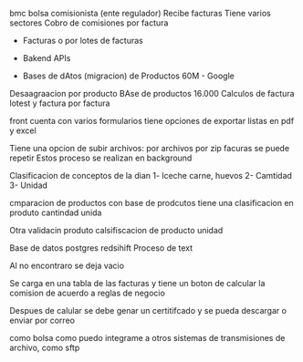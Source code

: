 bmc
bolsa comisionista (ente regulador)
Recibe facturas
Tiene varios sectores
Cobro de comisiones por factura
- Facturas o  por lotes de facturas 

- Bakend APIs
- Bases de dAtos (migracion) de Productos 60M - Google

Desaagraacion por producto
BAse de productos 16.000
Calculos de factura lotest y factura por factura

front cuenta con varios formularios
tiene opciones de exportar listas en pdf y excel

Tiene una opcion de subir archivos:
por archivos
por zip
facuras se puede repetir
Estos proceso se realizan en background

Clasificacion de conceptos de la dian
1- lceche carne, huevos
2- Camtidad 
3- Unidad

cmparacion de productos con base de prodcutos
tiene una clasificacion en 
produto
cantindad 
unida

Otra validacin
produto
calsifiscacion de producto
unidad

Base de datos
postgres
redsihift
Proceso de text  


Al no encontraro se deja vacio

Se carga en una tabla de las facturas y tiene un boton de calcular la comision de acuerdo a reglas de negocio

Despues de calular se debe genar un certitifcado y se pueda descargar o enviar por correo

como bolsa como puedo integrame a otros sistemas de transmisiones de archivo, como sftp